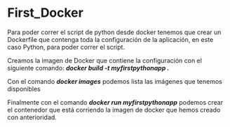 # First_Docker

Para poder correr el script de python desde docker tenemos que crear un Dockerfile que contenga toda la configuración de la aplicación, en este caso Python, para poder correr el script.

Creamos la imagen de Docker que contiene la configuración con el siguiente comando: __*docker build -t myfirstpythonapp .*__

Con el comando __*docker images*__ podemos lista las imágenes que tenemos disponibles

Finalmente con el comando __*docker run myfirstpythonapp*__ podemos crear el contenedor que está corriendo la imagen de docker que hemos creado con anterioridad.